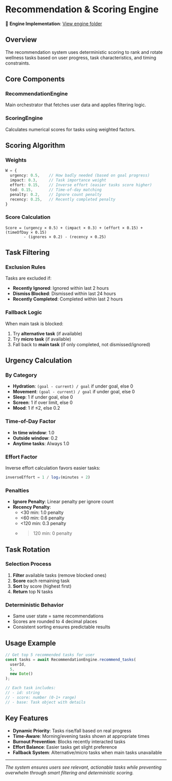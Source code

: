 # Recommendation & Scoring Engine

📁 **Engine Implementation**: [View engine folder](../server/src/engine/)

## Overview

The recommendation system uses deterministic scoring to rank and rotate wellness tasks based on user progress, task characteristics, and timing constraints.

## Core Components

### RecommendationEngine
Main orchestrator that fetches user data and applies filtering logic.

### ScoringEngine
Calculates numerical scores for tasks using weighted factors.

## Scoring Algorithm

### Weights
```typescript
W = {
  urgency: 0.5,    // How badly needed (based on goal progress)
  impact: 0.3,     // Task importance weight
  effort: 0.15,    // Inverse effort (easier tasks score higher)
  tod: 0.15,       // Time-of-day matching
  penalty: 0.2,    // Ignore count penalty
  recency: 0.25,   // Recently completed penalty
}
```

### Score Calculation
```
Score = (urgency × 0.5) + (impact × 0.3) + (effort × 0.15) + (timeOfDay × 0.15) 
        - (ignores × 0.2) - (recency × 0.25)
```

## Task Filtering

### Exclusion Rules
Tasks are excluded if:
- **Recently Ignored**: Ignored within last 2 hours
- **Dismiss Blocked**: Dismissed within last 24 hours  
- **Recently Completed**: Completed within last 2 hours

### Fallback Logic
When main task is blocked:
1. Try **alternative task** (if available)
2. Try **micro task** (if available)  
3. Fall back to **main task** (if only completed, not dismissed/ignored)

## Urgency Calculation

### By Category
- **Hydration**: `(goal - current) / goal` if under goal, else 0
- **Movement**: `(goal - current) / goal` if under goal, else 0
- **Sleep**: 1 if under goal, else 0
- **Screen**: 1 if over limit, else 0
- **Mood**: 1 if ≤2, else 0.2

### Time-of-Day Factor
- **In time window**: 1.0
- **Outside window**: 0.2
- **Anytime tasks**: Always 1.0

### Effort Factor
Inverse effort calculation favors easier tasks:
```typescript
inverseEffort = 1 / log₂(minutes + 2)
```

### Penalties
- **Ignore Penalty**: Linear penalty per ignore count
- **Recency Penalty**: 
  - <30 min: 1.0 penalty
  - <60 min: 0.6 penalty  
  - <120 min: 0.3 penalty
  - >120 min: 0 penalty

## Task Rotation

### Selection Process
1. **Filter** available tasks (remove blocked ones)
2. **Score** each remaining task
3. **Sort** by score (highest first)
4. **Return** top N tasks

### Deterministic Behavior
- Same user state = same recommendations
- Scores are rounded to 4 decimal places
- Consistent sorting ensures predictable results

## Usage Example

```typescript
// Get top 5 recommended tasks for user
const tasks = await RecommendationEngine.recommend_tasks(
  userId, 
  5, 
  new Date()
);

// Each task includes:
// - id: string
// - score: number (0-1+ range)
// - base: Task object with details
```

## Key Features

- **Dynamic Priority**: Tasks rise/fall based on real progress
- **Time-Aware**: Morning/evening tasks shown at appropriate times
- **Burnout Prevention**: Blocks recently interacted tasks
- **Effort Balance**: Easier tasks get slight preference
- **Fallback System**: Alternative/micro tasks when main tasks unavailable

---

*The system ensures users see relevant, actionable tasks while preventing overwhelm through smart filtering and deterministic scoring.*
